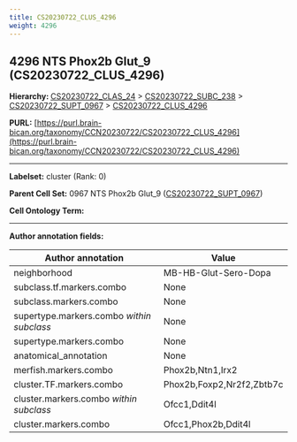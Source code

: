 ```yaml
---
title: CS20230722_CLUS_4296
weight: 4296
---
```

## 4296 NTS Phox2b Glut_9 (CS20230722_CLUS_4296)
<b>Hierarchy: </b>
[CS20230722_CLAS_24](../CS20230722_CLAS_24) >
[CS20230722_SUBC_238](../CS20230722_SUBC_238) >
[CS20230722_SUPT_0967](../CS20230722_SUPT_0967) >
[CS20230722_CLUS_4296](../CS20230722_CLUS_4296)

**PURL:** [https://purl.brain-bican.org/taxonomy/CCN20230722/CS20230722_CLUS_4296](https://purl.brain-bican.org/taxonomy/CCN20230722/CS20230722_CLUS_4296)

---


**Labelset:** cluster (Rank: 0)

**Parent Cell Set:** 0967 NTS Phox2b Glut_9 ([CS20230722_SUPT_0967](../CS20230722_SUPT_0967))



**Cell Ontology Term:** 

[MARKER GENES.]: #


---

[TRANSFERRED ANNOTATIONS.]: #


[AUTHOR ANNOTATION FIELDS.]: #


**Author annotation fields:**

| Author annotation | Value |
|-------------------|-------|
|neighborhood|MB-HB-Glut-Sero-Dopa|
|subclass.tf.markers.combo|None|
|subclass.markers.combo|None|
|supertype.markers.combo _within subclass_|None|
|supertype.markers.combo|None|
|anatomical_annotation|None|
|merfish.markers.combo|Phox2b,Ntn1,Irx2|
|cluster.TF.markers.combo|Phox2b,Foxp2,Nr2f2,Zbtb7c|
|cluster.markers.combo _within subclass_|Ofcc1,Ddit4l|
|cluster.markers.combo|Ofcc1,Phox2b,Ddit4l|
